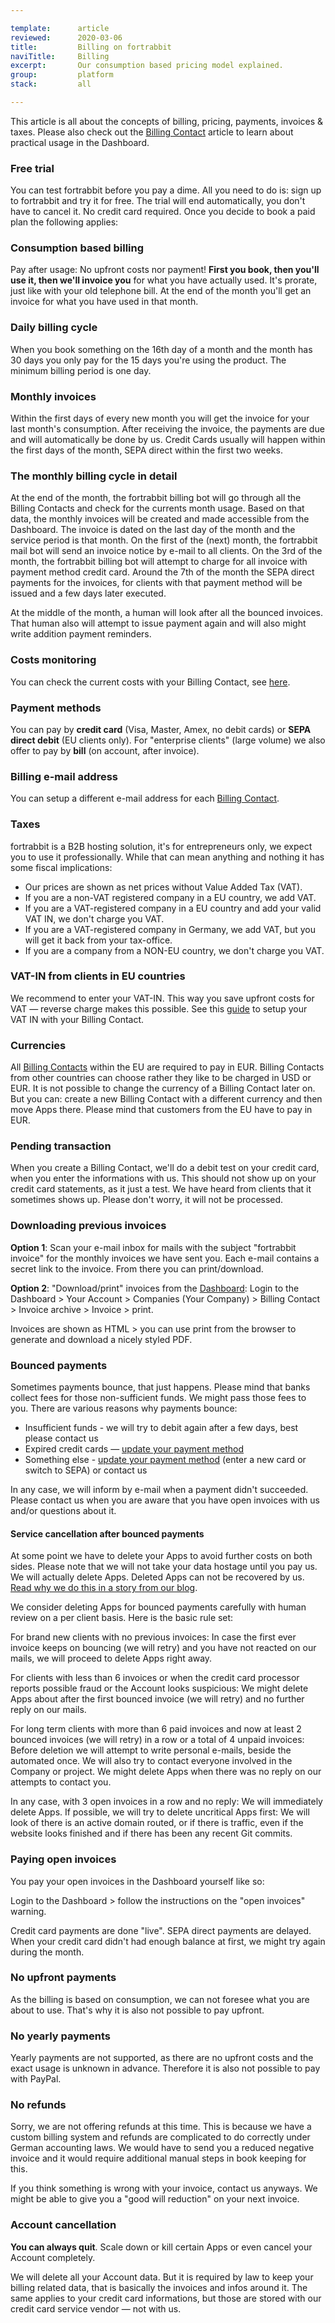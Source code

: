 ```yaml
---

template:      article
reviewed:      2020-03-06
title:         Billing on fortrabbit
naviTitle:     Billing
excerpt:       Our consumption based pricing model explained.
group:         platform
stack:         all

---
```


This article is all about the concepts of billing, pricing, payments, invoices & taxes. Please also check out the [Billing Contact](/billing-contact) article to learn about practical usage in the Dashboard.


### Free trial

You can test fortrabbit before you pay a dime. All you need to do is: sign up to fortrabbit and try it for free. The trial will end automatically, you don't have to cancel it. No credit card required. Once you decide to book a paid plan the following applies:


### Consumption based billing

Pay after usage: No upfront costs nor payment! **First you book, then you'll use it, then we'll invoice you** for what you have actually used. It's prorate, just like with your old telephone bill. At the end of the month you'll get an invoice for what you have used in that month. 


### Daily billing cycle

When you book something on the 16th day of a month and the month has 30 days you only pay for the 15 days you're using the product. The minimum billing period is one day. 


### Monthly invoices

Within the first days of every new month you will get the invoice for your last month's consumption. After receiving the invoice, the payments are due and will automatically be done by us. Credit Cards usually will happen within the first days of the month, SEPA direct within the first two weeks.


### The monthly billing cycle in detail

At the end of the month, the fortrabbit billing bot will go through all the Billing Contacts and check for the currents month usage. Based on that data, the monthly invoices will be created and made accessible from the Dashboard. The invoice is dated on the last day of the month and the service period is that month. On the first of the (next) month, the fortrabbit mail bot will send an invoice notice by e-mail to all clients. On the 3rd of the month, the fortrabbit billing bot will attempt to charge for all invoice with payment method credit card. Around the 7th of the month the SEPA direct payments for the invoices, for clients with that payment method will be issued and a few days later executed.

At the middle of the month, a human will look after all the bounced invoices. That human also will attempt to issue payment again and will also might write addition payment reminders.


### Costs monitoring

You can check the current costs with your Billing Contact, see [here](/billing-contact#toc-costs-monitoring).


### Payment methods

You can pay by **credit card** (Visa, Master, Amex, no debit cards) or **SEPA direct debit** (EU clients only). For "enterprise clients" (large volume) we also offer to pay by **bill** (on account, after invoice).


### Billing e-mail address

You can setup a different e-mail address for each [Billing Contact](/billing-contact#toc-changing-the-billing-e-mail-address).


### Taxes

fortrabbit is a B2B hosting solution, it's for entrepreneurs only, we expect you to use it professionally. While that can mean anything and nothing it has some fiscal implications:

* Our prices are shown as net prices without Value Added Tax (VAT).
* If you are a non-VAT registered company in a EU country, we add VAT.
* If you are a VAT-registered company in a EU country and add your valid VAT IN, we don't charge you VAT.
* If you are a VAT-registered company in Germany, we add VAT, but you will get it back from your tax-office.
* If you are a company from a NON-EU country, we don't charge you VAT.


### VAT-IN from clients in EU countries

We recommend to enter your VAT-IN. This way you save upfront costs for VAT — reverse charge makes this possible. See this [guide](/billing-contact#toc-taxes) to setup your VAT IN with your Billing Contact. 


### Currencies

All [Billing Contacts](/company#toc-billing-contacts) within the EU are required to pay in EUR. Billing Contacts from other countries can choose rather they like to be charged in USD or EUR. It is not possible to change the currency of a Billing Contact later on. But you can: create a new Billing Contact with a different currency and then move Apps there. Please mind that customers from the EU have to pay in EUR.


### Pending transaction

When you create a Billing Contact, we'll do a debit test on your credit card, when you enter the informations with us. This should not show up on your credit card statements, as it just a test. We have heard from clients that it sometimes shows up. Please don't worry, it will not be processed.


### Downloading previous invoices

**Option 1**: Scan your e-mail inbox for mails with the subject "fortrabbit invoice" for the monthly invoices we have sent you. Each e-mail contains a secret link to the invoice. From there you can print/download.

**Option 2**: "Download/print" invoices from the [Dashboard](/dashboard): Login to the Dashboard > Your Account > Companies (Your Company) > Billing Contact > Invoice archive > Invoice > print.

Invoices are shown as HTML > you can use print from the browser to generate and download a nicely styled PDF.


### Bounced payments

Sometimes payments bounce, that just happens. Please mind that banks collect fees for those non-sufficient funds. We might pass those fees to you. There are various reasons why payments bounce: 

* Insufficient funds - we will try to debit again after a few days, best please contact us
* Expired credit cards — [update your payment method](/billing-contact/#toc-changing-the-payment-method)
* Something else - [update your payment method](billing-contact/#toc-changing-the-payment-method) (enter a new card or switch to SEPA) or contact us

In any case, we will inform by e-mail when a payment didn't succeeded. Please contact us when you are aware that you have open invoices with us and/or questions about it.

#### Service cancellation after bounced payments

At some point we have to delete your Apps to avoid further costs on both sides. Please note that we will not take your data hostage until you pay us. We will actually delete Apps. Deleted Apps can not be recovered by us. [Read why we do this in a story from our blog](https://blog.fortrabbit.com/bounced-payment).

We consider deleting Apps for bounced payments carefully with human review on a per client basis. Here is the basic rule set:

For brand new clients with no previous invoices: In case the first ever invoice keeps on bouncing (we will retry) and you have not reacted on our mails, we will proceed to delete Apps right away.

For clients with less than 6 invoices or when the credit card processor reports possible fraud or the Account looks suspicious: We might delete Apps about after the first bounced invoice (we will retry) and no further reply on our mails.

For long term clients with more than 6 paid invoices and now at least 2 bounced invoices (we will retry) in a row or a total of 4 unpaid invoices: Before deletion we will attempt to write personal e-mails, beside the automated once. We will also try to contact everyone involved in the Company or project. We might delete Apps when there was no reply on our attempts to contact you.

In any case, with 3 open invoices in a row and no reply: We will immediately delete Apps. If possible, we will try to delete uncritical Apps first: We will look of there is an active domain routed, or if there is traffic, even if the website looks finished and if there has been any recent Git commits.


### Paying open invoices

You pay your open invoices in the Dashboard yourself like so: 

Login to the Dashboard > follow the instructions on the "open invoices" warning. 

Credit card payments are done "live". SEPA direct payments are delayed. When your credit card didn't had enough balance at first, we might try again during the month.


### No upfront payments

As the billing is based on consumption, we can not foresee what you are about to use. That's why it is also not possible to pay upfront.


### No yearly payments

Yearly payments are not supported, as there are no upfront costs and the exact usage is unknown in advance. Therefore it is also not possible to pay with PayPal.


### No refunds

Sorry, we are not offering refunds at this time. This is because we have a custom billing system and refunds are complicated to do correctly under German accounting laws. We would have to send you a reduced negative invoice and it would require additional manual steps in book keeping for this.

If you think something is wrong with your invoice, contact us anyways. We might be able to give you a "good will reduction" on your next invoice.


### Account cancellation

**You can always quit**. Scale down or kill certain Apps or even cancel your Account completely.

We will delete all your Account data. But it is required by law to keep your billing related data, that is basically the invoices and infos around it. The same applies to your credit card informations, but those are stored with our credit card service vendor — not with us.
